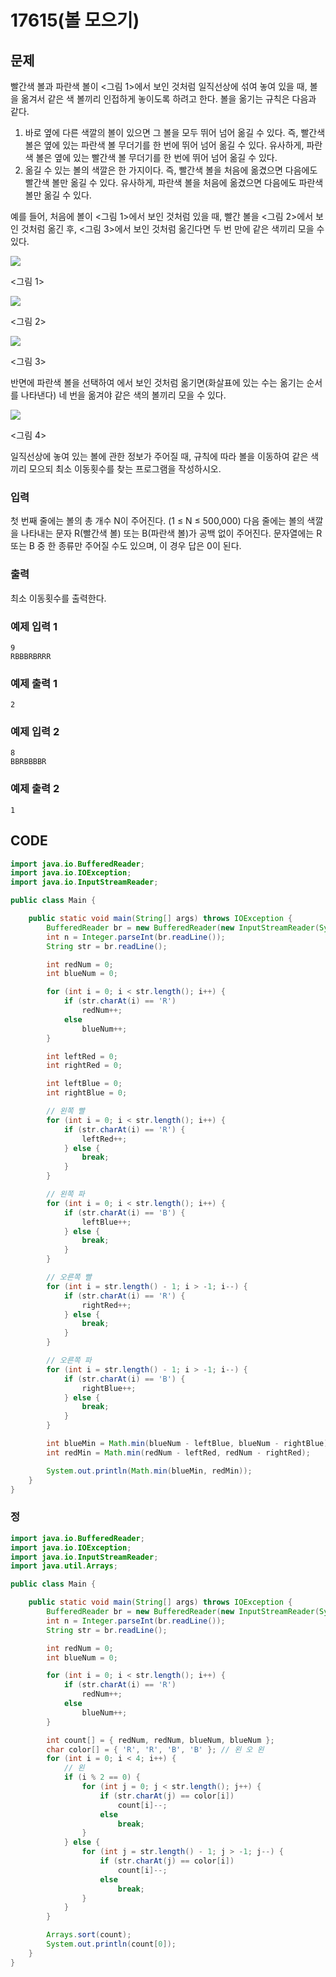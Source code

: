 # 17615\(볼 모으기\)

##  문제

빨간색 볼과 파란색 볼이 &lt;그림 1&gt;에서 보인 것처럼 일직선상에 섞여 놓여 있을 때, 볼을 옮겨서 같은 색 볼끼리 인접하게 놓이도록 하려고 한다. 볼을 옮기는 규칙은 다음과 같다.

1. 바로 옆에 다른 색깔의 볼이 있으면 그 볼을 모두 뛰어 넘어 옮길 수 있다. 즉, 빨간색 볼은 옆에 있는 파란색 볼 무더기를 한 번에 뛰어 넘어 옮길 수 있다. 유사하게, 파란색 볼은 옆에 있는 빨간색 볼 무더기를 한 번에 뛰어 넘어 옮길 수 있다.
2. 옮길 수 있는 볼의 색깔은 한 가지이다. 즉, 빨간색 볼을 처음에 옮겼으면 다음에도 빨간색 볼만 옮길 수 있다. 유사하게, 파란색 볼을 처음에 옮겼으면 다음에도 파란색 볼만 옮길 수 있다.

예를 들어, 처음에 볼이 &lt;그림 1&gt;에서 보인 것처럼 있을 때, 빨간 볼을 &lt;그림 2&gt;에서 보인 것처럼 옮긴 후, &lt;그림 3&gt;에서 보인 것처럼 옮긴다면 두 번 만에 같은 색끼리 모을 수 있다.

![](https://upload.acmicpc.net/347db7e2-5704-4a28-ab85-682bf30f3816/-/crop/894x133/0,0/-/preview/)

&lt;그림 1&gt;

![](https://upload.acmicpc.net/347db7e2-5704-4a28-ab85-682bf30f3816/-/crop/894x162/0,228/-/preview/)

&lt;그림 2&gt;

![](https://upload.acmicpc.net/347db7e2-5704-4a28-ab85-682bf30f3816/-/crop/894x166/0,480/-/preview/)

&lt;그림 3&gt;

반면에 파란색 볼을 선택하여 에서 보인 것처럼 옮기면\(화살표에 있는 수는 옮기는 순서를 나타낸다\) 네 번을 옮겨야 같은 색의 볼끼리 모을 수 있다.

![](https://upload.acmicpc.net/cf727ec0-1542-4ca1-bdb8-cfc695a5bdfa/-/preview/)

&lt;그림 4&gt;

일직선상에 놓여 있는 볼에 관한 정보가 주어질 때, 규칙에 따라 볼을 이동하여 같은 색끼리 모으되 최소 이동횟수를 찾는 프로그램을 작성하시오.

### 입력

첫 번째 줄에는 볼의 총 개수 N이 주어진다. \(1 ≤ N ≤ 500,000\) 다음 줄에는 볼의 색깔을 나타내는 문자 R\(빨간색 볼\) 또는 B\(파란색 볼\)가 공백 없이 주어진다. 문자열에는 R 또는 B 중 한 종류만 주어질 수도 있으며, 이 경우 답은 0이 된다.

### 출력

최소 이동횟수를 출력한다.

### 예제 입력 1

```text
9
RBBBRBRRR
```

### 예제 출력 1

```text
2
```

### 예제 입력 2

```text
8
BBRBBBBR
```

### 예제 출력 2

```text
1
```

## CODE

```java
import java.io.BufferedReader;
import java.io.IOException;
import java.io.InputStreamReader;

public class Main {

	public static void main(String[] args) throws IOException {
		BufferedReader br = new BufferedReader(new InputStreamReader(System.in));
		int n = Integer.parseInt(br.readLine());
		String str = br.readLine();

		int redNum = 0;
		int blueNum = 0;

		for (int i = 0; i < str.length(); i++) {
			if (str.charAt(i) == 'R')
				redNum++;
			else
				blueNum++;
		}

		int leftRed = 0;
		int rightRed = 0;

		int leftBlue = 0;
		int rightBlue = 0;

		// 왼쪽 빨
		for (int i = 0; i < str.length(); i++) {
			if (str.charAt(i) == 'R') {
				leftRed++;
			} else {
				break;
			}
		}

		// 왼쪽 파
		for (int i = 0; i < str.length(); i++) {
			if (str.charAt(i) == 'B') {
				leftBlue++;
			} else {
				break;
			}
		}

		// 오른쪽 빨
		for (int i = str.length() - 1; i > -1; i--) {
			if (str.charAt(i) == 'R') {
				rightRed++;
			} else {
				break;
			}
		}

		// 오른쪽 파
		for (int i = str.length() - 1; i > -1; i--) {
			if (str.charAt(i) == 'B') {
				rightBlue++;
			} else {
				break;
			}
		}

		int blueMin = Math.min(blueNum - leftBlue, blueNum - rightBlue);
		int redMin = Math.min(redNum - leftRed, redNum - rightRed);

		System.out.println(Math.min(blueMin, redMin));
	}
}
```

###  정

```java
import java.io.BufferedReader;
import java.io.IOException;
import java.io.InputStreamReader;
import java.util.Arrays;

public class Main {

	public static void main(String[] args) throws IOException {
		BufferedReader br = new BufferedReader(new InputStreamReader(System.in));
		int n = Integer.parseInt(br.readLine());
		String str = br.readLine();

		int redNum = 0;
		int blueNum = 0;

		for (int i = 0; i < str.length(); i++) {
			if (str.charAt(i) == 'R')
				redNum++;
			else
				blueNum++;
		}

		int count[] = { redNum, redNum, blueNum, blueNum };
		char color[] = { 'R', 'R', 'B', 'B' }; // 왼 오 왼 
		for (int i = 0; i < 4; i++) {
			// 왼
			if (i % 2 == 0) {
				for (int j = 0; j < str.length(); j++) {
					if (str.charAt(j) == color[i])
						count[i]--;
					else
						break;
				}
			} else {
				for (int j = str.length() - 1; j > -1; j--) {
					if (str.charAt(j) == color[i])
						count[i]--;
					else
						break;
				}
			}
		}

		Arrays.sort(count);
		System.out.println(count[0]);
	}
}
```

